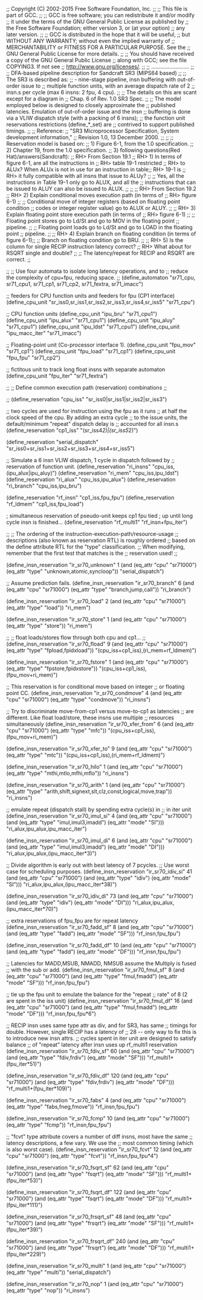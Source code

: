 ;; Copyright (C) 2002-2015 Free Software Foundation, Inc.
;;
;; This file is part of GCC.
;;
;; GCC is free software; you can redistribute it and/or modify
;; it under the terms of the GNU General Public License as published by
;; the Free Software Foundation; either version 3, or (at your option)
;; any later version.
;;
;; GCC is distributed in the hope that it will be useful,
;; but WITHOUT ANY WARRANTY; without even the implied warranty of
;; MERCHANTABILITY or FITNESS FOR A PARTICULAR PURPOSE.  See the
;; GNU General Public License for more details.
;;
;; You should have received a copy of the GNU General Public License
;; along with GCC; see the file COPYING3.  If not see
;; <http://www.gnu.org/licenses/>.
;;
;; .........................
;;
;; DFA-based pipeline description for Sandcraft SR3 (MIPS64 based)
;;
;; The SR3 is described as:
;;     - nine-stage pipeline, insn buffering with out-of-order issue to
;;       multiple function units, with an average dispatch rate of 2
;;       insn.s per cycle (max 6 insns: 2 fpu, 4 cpu).
;;
;;  The details on this are scant except for a diagram in
;;  Chap. 6 of Rev. 1.0 SR3 Spec.
;;
;;  The model employed below is designed to closely approximate the
;;  published latencies. Emulation of out-of-order issue and the insn
;;  buffering is done via a VLIW dispatch style (with a packing of 6 insns);
;;  the function unit reservations restrictions (define_*_set) are
;;  contrived to support published timings.
;;
;; Reference:
;;   "SR3 Microprocessor Specification, System development information,"
;;   Revision 1.0, 13 December 2000.
;;
;;
;; Reservation model is based on:
;;   1) Figure 6-1, from the 1.0 specification.
;;   2) Chapter 19, from the 1.0 specification.
;;   3) following questions(Red Hat)/answers(Sandcraft):
;;     RH> From Section 19.1
;;     RH>      1) In terms of figure 6-1, are all the instructions in
;;     RH>         table 19-1 restricted
;;     RH>         to ALUx? When ALUx is not in use for an instruction in table;;     RH>          19-1 is
;;     RH>         it fully compatible with all insns that issue to ALUy?
;;
;;     Yes, all the instructions in Table 19-1 only go to ALUX, and all the
;;     instructions that can be issued to ALUY can also be issued to ALUX.
;;
;;
;;     RH> From Section 19.2
;;     RH>      2) Explain conditional moves execution path (in terms of
;;     RH>      figure 6-1)
;;
;;     Conditional move of integer registers (based on floating point condition
;;     codes or integer register value) go to ALUX or ALUY.
;;
;;     RH>      3) Explain floating point store execution path (in terms of
;;     RH>      figure 6-1)
;;
;;     Floating point stores go to Ld/St and go to MOV in the floating point
;;     pipeline.
;;
;;     Floating point loads go to Ld/St and go to LOAD in the floating point
;;     pipeline.
;;
;;     RH>      4) Explain branch on floating condition (in terms of figure 6-1);;
;;     Branch on floating condition go to BRU.
;;
;;     RH>      5) Is the column for single RECIP instruction latency correct?
;;     RH>      What about for RSQRT single and double?
;;
;;     The latency/repeat for RECIP and RSQRT are correct.
;;

;;
;; Use four automata to isolate long latency operations, and to
;; reduce the complexity of cpu+fpu, reducing space.
;;
(define_automaton "sr71_cpu, sr71_cpu1, sr71_cp1, sr71_cp2, sr71_fextra, sr71_imacc")

;;  feeders for CPU function units and feeders for fpu (CP1 interface)
(define_cpu_unit "sr_iss0,sr_iss1,sr_iss2,sr_iss3,sr_iss4,sr_iss5" "sr71_cpu")

;; CPU function units
(define_cpu_unit "ipu_bru"       "sr71_cpu1")
(define_cpu_unit "ipu_alux"      "sr71_cpu1")
(define_cpu_unit "ipu_aluy"      "sr71_cpu1")
(define_cpu_unit "ipu_ldst"      "sr71_cpu1")
(define_cpu_unit "ipu_macc_iter" "sr71_imacc")


;; Floating-point unit (Co-processor interface 1).
(define_cpu_unit "fpu_mov"          "sr71_cp1")
(define_cpu_unit "fpu_load"         "sr71_cp1")
(define_cpu_unit "fpu_fpu"          "sr71_cp2")

;; fictitous unit to track long float insns with separate automaton
(define_cpu_unit "fpu_iter"         "sr71_fextra")


;;
;; Define common execution path (reservation) combinations
;;

;;
(define_reservation "cpu_iss"         "sr_iss0|sr_iss1|sr_iss2|sr_iss3")

;; two cycles are used for instruction using the fpu as it runs
;; at half the clock speed of the cpu. By adding an extra cycle
;; to the issue units, the default/minimum "repeat" dispatch delay is
;; accounted for all insn.s
(define_reservation "cp1_iss"         "(sr_iss4*2)|(sr_iss5*2)")

(define_reservation "serial_dispatch" "sr_iss0+sr_iss1+sr_iss2+sr_iss3+sr_iss4+sr_iss5")

;; Simulate a 6 insn VLIW dispatch, 1 cycle in dispatch followed by
;; reservation of function unit.
(define_reservation "ri_insns"         "cpu_iss,(ipu_alux|ipu_aluy)")
(define_reservation "ri_mem"           "cpu_iss,ipu_ldst")
(define_reservation "ri_alux"          "cpu_iss,ipu_alux")
(define_reservation "ri_branch"        "cpu_iss,ipu_bru")

(define_reservation "rf_insn"          "cp1_iss,fpu_fpu")
(define_reservation "rf_ldmem"         "cp1_iss,fpu_load")

; simultaneous reservation of pseudo-unit keeps cp1 fpu tied
; up until long cycle insn is finished...
(define_reservation "rf_multi1"        "rf_insn+fpu_iter")

;;
;; The ordering of the instruction-execution-path/resource-usage
;; descriptions (also known as reservation RTL) is roughly ordered
;; based on the define attribute RTL for the "type" classification.
;; When modifying, remember that the first test that matches is the
;; reservation used!
;;


(define_insn_reservation "ir_sr70_unknown" 1
  (and (eq_attr "cpu" "sr71000")
       (eq_attr "type" "unknown,atomic,syncloop"))
  "serial_dispatch")


;; Assume prediction fails.
(define_insn_reservation "ir_sr70_branch" 6
  (and (eq_attr "cpu" "sr71000")
       (eq_attr "type" "branch,jump,call"))
  "ri_branch")

(define_insn_reservation "ir_sr70_load" 2
  (and (eq_attr "cpu" "sr71000")
       (eq_attr "type" "load"))
  "ri_mem")

(define_insn_reservation "ir_sr70_store" 1
  (and (eq_attr "cpu" "sr71000")
       (eq_attr "type" "store"))
  "ri_mem")


;;
;; float loads/stores flow through both cpu and cp1...
;;
(define_insn_reservation "ir_sr70_fload" 9
  (and (eq_attr "cpu" "sr71000")
       (eq_attr "type" "fpload,fpidxload"))
  "(cpu_iss+cp1_iss),(ri_mem+rf_ldmem)")

(define_insn_reservation "ir_sr70_fstore" 1
  (and (eq_attr "cpu" "sr71000")
       (eq_attr "type" "fpstore,fpidxstore"))
  "(cpu_iss+cp1_iss),(fpu_mov+ri_mem)")


;; This reservation is for conditional move based on integer
;; or floating point CC.
(define_insn_reservation "ir_sr70_condmove" 4
  (and (eq_attr "cpu" "sr71000")
       (eq_attr "type" "condmove"))
  "ri_insns")

;; Try to discriminate move-from-cp1 versus move-to-cp1 as latencies
;; are different. Like float load/store, these insns use multiple
;; resources simultaneously
(define_insn_reservation "ir_sr70_xfer_from" 6
  (and (eq_attr "cpu" "sr71000")
       (eq_attr "type" "mfc"))
  "(cpu_iss+cp1_iss),(fpu_mov+ri_mem)")

(define_insn_reservation "ir_sr70_xfer_to" 9
  (and (eq_attr "cpu" "sr71000")
       (eq_attr "type" "mtc"))
  "(cpu_iss+cp1_iss),(ri_mem+rf_ldmem)")

(define_insn_reservation "ir_sr70_hilo" 1
  (and (eq_attr "cpu" "sr71000")
       (eq_attr "type" "mthi,mtlo,mfhi,mflo"))
  "ri_insns")

(define_insn_reservation "ir_sr70_arith" 1
  (and (eq_attr "cpu" "sr71000")
       (eq_attr "type" "arith,shift,signext,slt,clz,const,logical,move,trap"))
  "ri_insns")

;; emulate repeat (dispatch stall) by spending extra cycle(s) in
;; in iter unit
(define_insn_reservation "ir_sr70_imul_si" 4
  (and (eq_attr "cpu" "sr71000")
       (and (eq_attr "type" "imul,imul3,imadd")
	    (eq_attr "mode" "SI")))
  "ri_alux,ipu_alux,ipu_macc_iter")

(define_insn_reservation "ir_sr70_imul_di" 6
  (and (eq_attr "cpu" "sr71000")
       (and (eq_attr "type" "imul,imul3,imadd")
	    (eq_attr "mode" "DI")))
  "ri_alux,ipu_alux,(ipu_macc_iter*3)")

;; Divide algorithm is early out with best latency of 7 pcycles.
;; Use worst case for scheduling purposes.
(define_insn_reservation "ir_sr70_idiv_si" 41
  (and (eq_attr "cpu" "sr71000")
       (and (eq_attr "type" "idiv")
	    (eq_attr "mode" "SI")))
  "ri_alux,ipu_alux,(ipu_macc_iter*38)")

(define_insn_reservation "ir_sr70_idiv_di" 73
  (and (eq_attr "cpu" "sr71000")
       (and (eq_attr "type" "idiv")
	    (eq_attr "mode" "DI")))
  "ri_alux,ipu_alux,(ipu_macc_iter*70)")

;; extra reservations of fpu_fpu are for repeat latency
(define_insn_reservation "ir_sr70_fadd_sf" 8
  (and (eq_attr "cpu" "sr71000")
       (and (eq_attr "type" "fadd")
	    (eq_attr "mode" "SF")))
  "rf_insn,fpu_fpu")

(define_insn_reservation "ir_sr70_fadd_df" 10
  (and (eq_attr "cpu" "sr71000")
       (and (eq_attr "type" "fadd")
	    (eq_attr "mode" "DF")))
  "rf_insn,fpu_fpu")

;; Latencies for MADD,MSUB, NMADD, NMSUB assume the Multiply is fused
;; with the sub or add.
(define_insn_reservation "ir_sr70_fmul_sf" 8
  (and (eq_attr "cpu" "sr71000")
       (and (eq_attr "type" "fmul,fmadd")
	    (eq_attr "mode" "SF")))
  "rf_insn,fpu_fpu")

;; tie up the fpu unit to emulate the balance for the "repeat
;; rate" of 8 (2 are spent in the iss unit)
(define_insn_reservation "ir_sr70_fmul_df" 16
  (and (eq_attr "cpu" "sr71000")
       (and (eq_attr "type" "fmul,fmadd")
	    (eq_attr "mode" "DF")))
  "rf_insn,fpu_fpu*6")


;; RECIP insn uses same type attr as div, and for SR3, has same
;; timings for double. However, single RECIP has a latency of
;; 28 -- only way to fix this is to introduce new insn attrs.
;; cycles spent in iter unit are designed to satisfy balance
;; of "repeat" latency after insn uses up rf_multi1 reservation
(define_insn_reservation "ir_sr70_fdiv_sf" 60
  (and (eq_attr "cpu" "sr71000")
       (and (eq_attr "type" "fdiv,frdiv")
	    (eq_attr "mode" "SF")))
  "rf_multi1+(fpu_iter*51)")

(define_insn_reservation "ir_sr70_fdiv_df" 120
  (and (eq_attr "cpu" "sr71000")
       (and (eq_attr "type" "fdiv,frdiv")
	    (eq_attr "mode" "DF")))
  "rf_multi1+(fpu_iter*109)")

(define_insn_reservation "ir_sr70_fabs" 4
  (and (eq_attr "cpu" "sr71000")
       (eq_attr "type" "fabs,fneg,fmove"))
  "rf_insn,fpu_fpu")

(define_insn_reservation "ir_sr70_fcmp" 10
  (and (eq_attr "cpu" "sr71000")
       (eq_attr "type" "fcmp"))
  "rf_insn,fpu_fpu")

;; "fcvt" type attribute covers a number of diff insns, most have the same
;; latency descriptions, a few vary. We use the
;; most common timing (which is also worst case).
(define_insn_reservation "ir_sr70_fcvt" 12
  (and (eq_attr "cpu" "sr71000")
       (eq_attr "type" "fcvt"))
  "rf_insn,fpu_fpu*4")

(define_insn_reservation "ir_sr70_fsqrt_sf" 62
  (and (eq_attr "cpu" "sr71000")
       (and (eq_attr "type" "fsqrt")
	    (eq_attr "mode" "SF")))
  "rf_multi1+(fpu_iter*53)")

(define_insn_reservation "ir_sr70_fsqrt_df" 122
  (and (eq_attr "cpu" "sr71000")
       (and (eq_attr "type" "fsqrt")
	    (eq_attr "mode" "DF")))
  "rf_multi1+(fpu_iter*111)")

(define_insn_reservation "ir_sr70_frsqrt_sf" 48
  (and (eq_attr "cpu" "sr71000")
       (and (eq_attr "type" "frsqrt")
	    (eq_attr "mode" "SF")))
  "rf_multi1+(fpu_iter*39)")

(define_insn_reservation "ir_sr70_frsqrt_df" 240
  (and (eq_attr "cpu" "sr71000")
       (and (eq_attr "type" "frsqrt")
	    (eq_attr "mode" "DF")))
  "rf_multi1+(fpu_iter*229)")

(define_insn_reservation "ir_sr70_multi" 1
  (and (eq_attr "cpu" "sr71000")
       (eq_attr "type" "multi"))
  "serial_dispatch")

(define_insn_reservation "ir_sr70_nop" 1
  (and (eq_attr "cpu" "sr71000")
       (eq_attr "type" "nop"))
  "ri_insns")
